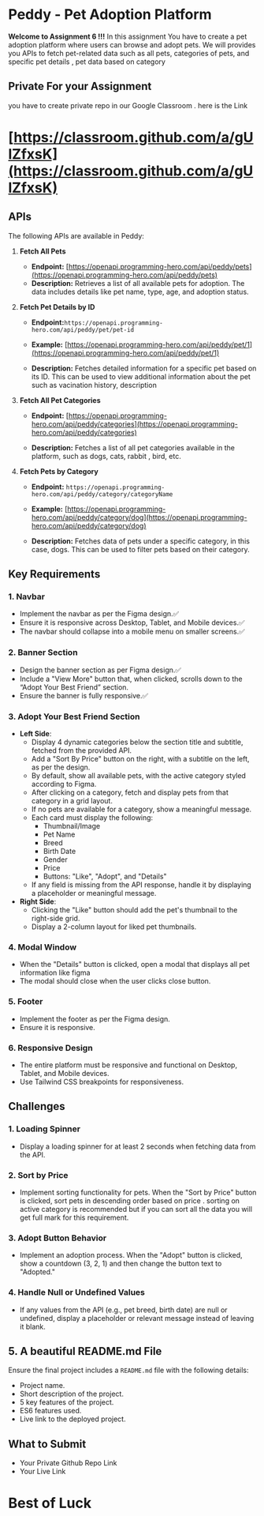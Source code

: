 # Peddy - Pet Adoption Platform

**Welcome to Assignment 6 !!!**
In this assignment You have to create a pet adoption platform where users can browse and adopt pets. We will provides you APIs to fetch pet-related data such as all pets, categories of pets, and specific pet details , pet data based on category

## Private For your Assignment

you have to create private repo in our Google Classroom . here is the Link

# [https://classroom.github.com/a/gUlZfxsK](https://classroom.github.com/a/gUlZfxsK)

## APIs

The following APIs are available in Peddy:

1. **Fetch All Pets**

   - **Endpoint:** [https://openapi.programming-hero.com/api/peddy/pets](https://openapi.programming-hero.com/api/peddy/pets)
   - **Description:** Retrieves a list of all available pets for adoption. The data includes details like pet name, type, age, and adoption status.

2. **Fetch Pet Details by ID**

   - **Endpoint:**`https://openapi.programming-hero.com/api/peddy/pet/pet-id`

   - **Example:** [https://openapi.programming-hero.com/api/peddy/pet/1](https://openapi.programming-hero.com/api/peddy/pet/1)
   - **Description:** Fetches detailed information for a specific pet based on its ID. This can be used to view additional information about the pet such as vacination history, description

3. **Fetch All Pet Categories**

   - **Endpoint:** [https://openapi.programming-hero.com/api/peddy/categories](https://openapi.programming-hero.com/api/peddy/categories)

   - **Description:** Fetches a list of all pet categories available in the platform, such as dogs, cats, rabbit , bird, etc.

4. **Fetch Pets by Category**

   - **Endpoint:** `https://openapi.programming-hero.com/api/peddy/category/categoryName`
   - **Example:** [https://openapi.programming-hero.com/api/peddy/category/dog](https://openapi.programming-hero.com/api/peddy/category/dog)

   - **Description:** Fetches data of pets under a specific category, in this case, dogs. This can be used to filter pets based on their category.

## Key Requirements

### 1. **Navbar**

- Implement the navbar as per the Figma design.✅
- Ensure it is responsive across Desktop, Tablet, and Mobile devices.✅
- The navbar should collapse into a mobile menu on smaller screens.✅

### 2. **Banner Section**

- Design the banner section as per Figma design.✅
- Include a "View More" button that, when clicked, scrolls down to the “Adopt Your Best Friend” section.
- Ensure the banner is fully responsive.✅

### 3. **Adopt Your Best Friend Section**

- **Left Side**:
  - Display 4 dynamic categories below the section title and subtitle, fetched from the provided API.
  - Add a "Sort By Price" button on the right, with a subtitle on the left, as per the design.
  - By default, show all available pets, with the active category styled according to Figma.
  - After clicking on a category, fetch and display pets from that category in a grid layout.
  - If no pets are available for a category, show a meaningful message.
  - Each card must display the following:
    - Thumbnail/Image
    - Pet Name
    - Breed
    - Birth Date
    - Gender
    - Price
    - Buttons: "Like", "Adopt", and "Details"
  - If any field is missing from the API response, handle it by displaying a placeholder or meaningful message.
- **Right Side**:
  - Clicking the "Like" button should add the pet's thumbnail to the right-side grid.
  - Display a 2-column layout for liked pet thumbnails.

### 4. **Modal Window**

- When the "Details" button is clicked, open a modal that displays all pet information like figma
- The modal should close when the user clicks close button.

### 5. **Footer**

- Implement the footer as per the Figma design.
- Ensure it is responsive.

### 6. **Responsive Design**

- The entire platform must be responsive and functional on Desktop, Tablet, and Mobile devices.
- Use Tailwind CSS breakpoints for responsiveness.

## Challenges

### 1. **Loading Spinner**

- Display a loading spinner for at least 2 seconds when fetching data from the API.

### 2. **Sort by Price**

- Implement sorting functionality for pets. When the "Sort by Price" button is clicked, sort pets in descending order based on price . sorting on active category is recommended but if you can sort all the data you will get full mark for this requirement.

### 3. **Adopt Button Behavior**

- Implement an adoption process. When the "Adopt" button is clicked, show a countdown (3, 2, 1) and then change the button text to "Adopted."

### 4. **Handle Null or Undefined Values**

- If any values from the API (e.g., pet breed, birth date) are null or undefined, display a placeholder or relevant message instead of leaving it blank.

## 5. A beautiful README.md File

Ensure the final project includes a `README.md` file with the following details:

- Project name.
- Short description of the project.
- 5 key features of the project.
- ES6 features used.
- Live link to the deployed project.

## What to Submit

- Your Private Github Repo Link
- Your Live Link

# Best of Luck